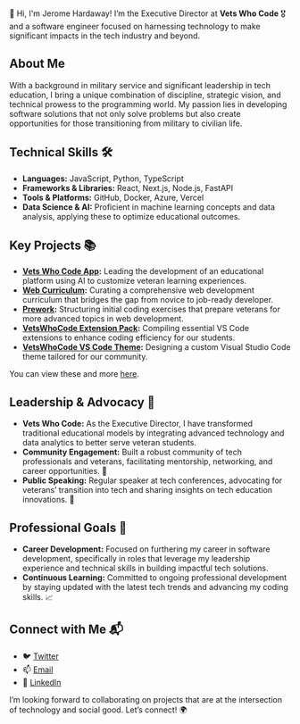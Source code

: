 👋 Hi, I'm Jerome Hardaway! I’m the Executive Director at **Vets Who Code** 🎖️ and a software engineer focused on harnessing technology to make significant impacts in the tech industry and beyond.

## About Me
With a background in military service and significant leadership in tech education, I bring a unique combination of discipline, strategic vision, and technical prowess to the programming world. My passion lies in developing software solutions that not only solve problems but also create opportunities for those transitioning from military to civilian life.

## Technical Skills 🛠️
- **Languages:** JavaScript, Python, TypeScript
- **Frameworks & Libraries:** React, Next.js, Node.js, FastAPI
- **Tools & Platforms:** GitHub, Docker, Azure, Vercel
- **Data Science & AI:** Proficient in machine learning concepts and data analysis, applying these to optimize educational outcomes.

## Key Projects 📚
- **[Vets Who Code App](https://github.com/Vets-Who-Code/vets-who-code-app):** Leading the development of an educational platform using AI to customize veteran learning experiences.
- **[Web Curriculum](https://github.com/Vets-Who-Code/web-curriculum):** Curating a comprehensive web development curriculum that bridges the gap from novice to job-ready developer.
- **[Prework](https://github.com/Vets-Who-Code/Prework):** Structuring initial coding exercises that prepare veterans for more advanced topics in web development.
- **[VetsWhoCode Extension Pack](https://github.com/Vets-Who-Code/vetswhocode-extension-pack):** Compiling essential VS Code extensions to enhance coding efficiency for our students.
- **[VetsWhoCode VS Code Theme](https://github.com/Vets-Who-Code/vetswhocode-vs-code-theme):** Designing a custom Visual Studio Code theme tailored for our community.

You can view these and more [here](https://jeromehardaway.github.io/#).

## Leadership & Advocacy 🌟
- **Vets Who Code:** As the Executive Director, I have transformed traditional educational models by integrating advanced technology and data analytics to better serve veteran students.
- **Community Engagement:** Built a robust community of tech professionals and veterans, facilitating mentorship, networking, and career opportunities. 🤝
- **Public Speaking:** Regular speaker at tech conferences, advocating for veterans’ transition into tech and sharing insights on tech education innovations. 🎤

## Professional Goals 🚀
- **Career Development:** Focused on furthering my career in software development, specifically in roles that leverage my leadership experience and technical skills in building impactful tech solutions.
- **Continuous Learning:** Committed to ongoing professional development by staying updated with the latest tech trends and advancing my coding skills. 📈

## Connect with Me 📬
- 🐦 [Twitter](https://twitter.com/JeromeHardaway)
- 📫 [Email](mailto:jerome@vetswhocode.io)
- 🔗 [LinkedIn](https://linkedin.com/in/jeromehardaway)

I’m looking forward to collaborating on projects that are at the intersection of technology and social good. Let’s connect! 🌍



<!--
**RafasGit/RafasGit** is a ✨ _special_ ✨ repository because its `README.md` (this file) appears on your GitHub profile.

Here are some ideas to get you started:

- 🔭 I’m currently working on ...
- 🌱 I’m currently learning ...
- 👯 I’m looking to collaborate on ...
- 🤔 I’m looking for help with ...
- 💬 Ask me about ...
- 📫 How to reach me: ...
- 😄 Pronouns: ...
- ⚡ Fun fact: ...
-->
